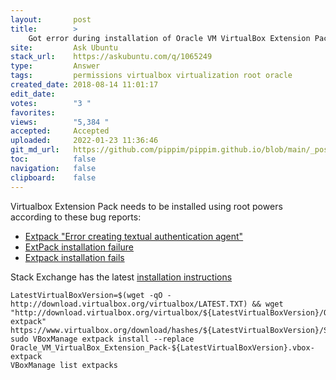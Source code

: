```yaml
---
layout:       post
title:        >
    Got error during installation of Oracle VM VirtualBox Extension Pack
site:         Ask Ubuntu
stack_url:    https://askubuntu.com/q/1065249
type:         Answer
tags:         permissions virtualbox virtualization root oracle
created_date: 2018-08-14 11:01:17
edit_date:    
votes:        "3 "
favorites:    
views:        "5,384 "
accepted:     Accepted
uploaded:     2022-01-23 11:36:46
git_md_url:   https://github.com/pippim/pippim.github.io/blob/main/_posts/2018/2018-08-14-Got-error-during-installation-of-Oracle-VM-VirtualBox-Extension-Pack.md
toc:          false
navigation:   false
clipboard:    false
---
```


Virtualbox Extension Pack needs to be installed using root powers according to these bug reports:

- [Extpack "Error creating textual authentication agent"][1]
- [ExtPack installation failure][2]
- [Extpack installation fails][3]

Stack Exchange has the latest [installation instructions][4]

``` 
LatestVirtualBoxVersion=$(wget -qO - http://download.virtualbox.org/virtualbox/LATEST.TXT) && wget "http://download.virtualbox.org/virtualbox/${LatestVirtualBoxVersion}/Oracle_VM_VirtualBox_Extension_Pack-${LatestVirtualBoxVersion}.vbox-extpack"
https://www.virtualbox.org/download/hashes/${LatestVirtualBoxVersion}/SHA256SUMS
sudo VBoxManage extpack install --replace Oracle_VM_VirtualBox_Extension_Pack-${LatestVirtualBoxVersion}.vbox-extpack
VBoxManage list extpacks
```


  [1]: https://forums.virtualbox.org/viewtopic.php?f=7&t=44367
  [2]: https://www.virtualbox.org/ticket/17034
  [3]: https://forums.virtualbox.org/viewtopic.php?f=7&t=84195
  [4]: https://unix.stackexchange.com/questions/289685/how-to-install-virtualbox-extension-pack-to-virtualbox-latest-version-on-linux
